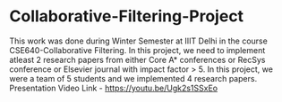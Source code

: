 # Collaborative-Filtering-Project
This work was done during Winter Semester at IIIT Delhi in the course CSE640-Collaborative Filtering. In this project, we need to implement atleast 2 research papers from either Core A* conferences or RecSys conference or Elsevier journal with impact factor > 5. In this project, we were a team of 5 students and we implemented 4 research papers.
Presentation Video Link - https://youtu.be/Ugk2s1SSxEo
